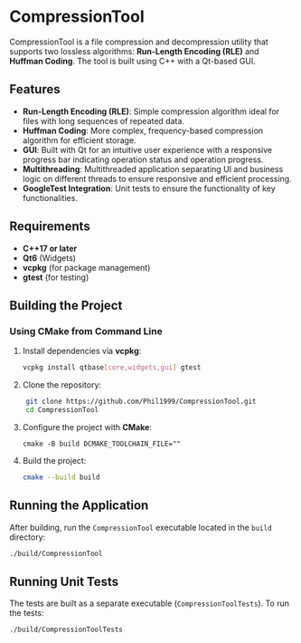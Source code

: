 # CompressionTool

CompressionTool is a file compression and decompression utility that supports two lossless algorithms: **Run-Length Encoding (RLE)** and **Huffman Coding**. The tool is built using C++ with a Qt-based GUI.

## Features

- **Run-Length Encoding (RLE)**: Simple compression algorithm ideal for files with long sequences of repeated data.
- **Huffman Coding**: More complex, frequency-based compression algorithm for efficient storage.
- **GUI**: Built with Qt for an intuitive user experience with a responsive progress bar indicating operation status and operation progress.
- **Multithreading**: Multithreaded application separating UI and business logic on different threads to ensure responsive and efficient processing.
- **GoogleTest Integration**: Unit tests to ensure the functionality of key functionalities.

## Requirements

- **C++17 or later**
- **Qt6** (Widgets)
- **vcpkg** (for package management)
- **gtest** (for testing)

## Building the Project


### Using CMake from Command Line

1.  Install dependencies via **vcpkg**:
    
    ```bash
    vcpkg install qtbase[core,widgets,gui] gtest
    ```
2.  Clone the repository:
    
``` bash
    git clone https://github.com/Phil1999/CompressionTool.git
    cd CompressionTool 
```
3.  Configure the project with **CMake**:
    
    
     `cmake -B build DCMAKE_TOOLCHAIN_FILE=""
`
    
4.  Build the project:
    
    ```bash
    cmake --build build
    ```

## Running the Application

After building, run the `CompressionTool` executable located in the `build` directory:

```bash
./build/CompressionTool 
```

## Running Unit Tests

The tests are built as a separate executable (`CompressionToolTests`). To run the tests:

```bash
./build/CompressionToolTests
```


